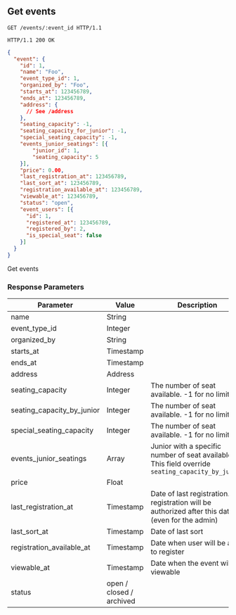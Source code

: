 ## Get events

```http
GET /events/:event_id HTTP/1.1
```

```http
HTTP/1.1 200 OK
```

```json
{
  "event": {
    "id": 1,
    "name": "Foo",
    "event_type_id": 1,
    "organized_by": "Foo",
    "starts_at": 123456789,
    "ends_at": 123456789,
    "address": {
      // See /address
    },
    "seating_capacity": -1,
    "seating_capacity_for_junior": -1,
    "special_seating_capacity": -1,
    "events_junior_seatings": [{
        "junior_id": 1,
        "seating_capacity": 5
    }],
    "price": 0.00,
    "last_registration_at": 123456789,
    "last_sort_at": 123456789,
    "registration_available_at": 123456789,
    "viewable_at": 123456789,
    "status": "open",
    "event_users": [{
      "id": 1,
      "registered_at": 123456789,
      "registered_by": 2,
      "is_special_seat": false
    }]
  }
}
```

Get events

### Response Parameters

Parameter                     |  Value                    | Description
----------------------------- | ------------------------- | ----------
name                          | String                    |
event_type_id                 | Integer                   |
organized_by                  | String                    |
starts_at                     | Timestamp                 |
ends_at                       | Timestamp                 |
address                       | Address                   |
seating_capacity              | Integer                   | The number of seat available. -1 for no limit.
seating_capacity_by_junior    | Integer                   | The number of seat available. -1 for no limit.
special_seating_capacity      | Integer                   | The number of seat available. -1 for no limit.
events_junior_seatings        | Array                     | Junior with a specific number of seat available. This field override `seating_capacity_by_junior`
price                         | Float                     |
last_registration_at          | Timestamp                 | Date of last registration. No registration will be authorized after this date (even for the admin)
last_sort_at                  | Timestamp                 | Date of last sort
registration_available_at     | Timestamp                 | Date when user will be able to register
viewable_at                   | Timestamp                 | Date when the event will be viewable
status                        | open / closed / archived  |

